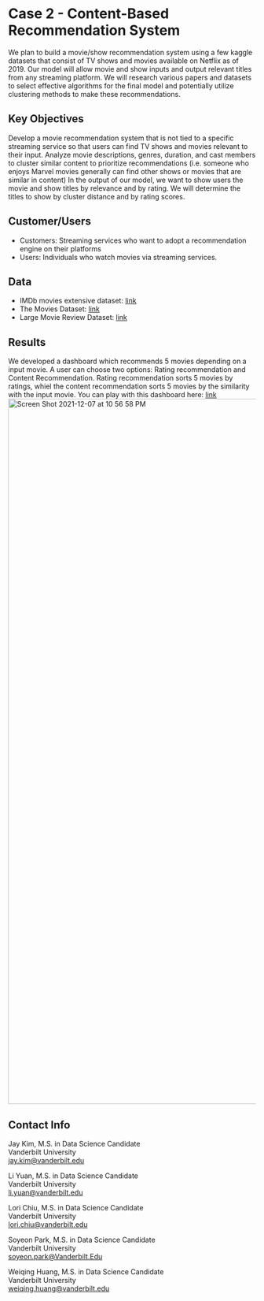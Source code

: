 # Case 2 - Content-Based Recommendation System

We plan to build a movie/show recommendation system using a few kaggle datasets that consist of TV shows and movies available on Netflix as of 2019. Our model will allow movie and show inputs and output relevant titles from any streaming platform. We will research various papers and datasets to select effective algorithms for the final model and potentially utilize clustering methods to make these recommendations.

## Key Objectives
Develop a movie recommendation system that is not tied to a specific streaming service so that users can find TV shows and movies relevant to their input. Analyze movie descriptions, genres, duration, and cast members to cluster similar content to prioritize recommendations (i.e. someone who enjoys Marvel movies generally can find other shows or movies that are similar in content) In the output of our model, we want to show users the movie and show titles by relevance and by rating. We will determine the titles to show by cluster distance and by rating scores.

## Customer/Users
- Customers: Streaming services who want to adopt a recommendation engine on their platforms
- Users: Individuals who watch movies via streaming services.

## Data
- IMDb movies extensive dataset: [link](https://www.kaggle.com/stefanoleone992/imdb-extensive-dataset)
- The Movies Dataset: [link](https://www.kaggle.com/rounakbanik/the-movies-dataset?select=movies_metadata.csv)
- Large Movie Review Dataset: [link](https://ai.stanford.edu/~amaas/data/sentiment/)

## Results
We developed a dashboard which recommends 5 movies depending on a input movie. A user can choose two options: Rating recommendation and Content Recommendation. Rating recommendation sorts 5 movies by ratings, whiel the content recommendation sorts 5 movies by the similarity with the input movie.
You can play with this dashboard here: [link](https://share.streamlit.io/zbszd04160408/movierecommendations/main/60-dashboard.py)
<img width="1432" alt="Screen Shot 2021-12-07 at 10 56 58 PM" src="https://user-images.githubusercontent.com/69788782/145150666-c7eb55b2-1bd2-40de-aaf3-bba0f0981c6f.png">

## Contact Info
Jay Kim, M.S. in Data Science Candidate  
Vanderbilt University  
jay.kim@vanderbilt.edu  

Li Yuan, M.S. in Data Science Candidate  
Vanderbilt University  
li.yuan@vanderbilt.edu  

Lori Chiu, M.S. in Data Science Candidate  
Vanderbilt University  
lori.chiu@vanderbilt.edu  

Soyeon Park, M.S. in Data Science Candidate  
Vanderbilt University  
soyeon.park@Vanderbilt.Edu  

Weiqing Huang, M.S. in Data Science Candidate  
Vanderbilt University  
weiqing.huang@vanderbilt.edu  
